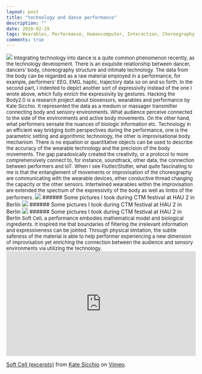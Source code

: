 ```yaml
---
layout: post
title: "technology and dance performance"
description: ""
date: 2018-02-19
tags: Wearables, Performance, Humancomputer, Interaction, Choreography
comments: true
---
```

<img src="/friendred_blog/assets/images/shade-licht.jpg">

<font size="2">
Integrating technology into dance is a quite common phenomenon recently, as the technology development. There is an exquisite relationship between dancer, dancers’ body, choreography structure and intimate technology. The data from the body can be regarded as a raw material employed in a performance, for example, performers’ EEG, EMG, haptic, trajectory data so on and so forth. In the second part, I indented to depict another sort of expressivity instead of the one I wrote above, which fully enrich the expressivity by gestures. Hacking the Body2.0 is a research project about biosensors, wearables and performance by Kate Sicchio. It represented the data as a medium or massager transmitter connecting body and sensory environments. What audience perceive connected to the side of the environments and active body movements. On the other hand, what performers sensate the nuances of biologic information etc.
</font>
<font size="2">
Technology in an efficient way bridging both perspectives during the performance, one is the parametric setting and algorithmic technology, the other is improvisational body mechanism. There is no equation or quantitative objects can be used to describe the accuracy of the wearable technology and the precision of the body movements. The gap paradoxically created the creativity, or a protocol to more comprehensively connect to, for instance, soundtrack, other data, the connection between performers and IoT.
</font>
<font size="2">
When I see Flutter/Stutter, what quite fascinating to me is that the entanglement of movements or improvisation of the choreography are communicating with the wearable devices, ether conductive thread changing the capacity or the other sensors. Intertwined wearables within the improvisation are extended the spectrum of the expressivity of the body as well as limbs of the performers.
</font>
<img src="/friendred_blog/assets/images/CTM-festival1.jpeg">
###### Some pictures I took during CTM festival at HAU 2 in Berlin

<img src="/friendred_blog/assets/images/CTM-festival2.jpeg">
###### Some pictures I took during CTM festival at HAU 2 in Berlin

<img src="/friendred_blog/assets/images/CTM-festival3.jpeg">
###### Some pictures I took during CTM festival at HAU 2 in Berlin

<font size="2">
Soft Cell, a performance embodies mathematical model and biological ingredients. It inspired me that boundaries of filtering the irrelevant information and expressiveness can be jointed. Through physical limitation, the subtle safeness of the material is able to help performer experiencing a new dimension of improvisation yet enriching the connection between the audience and sensory environments via utilizing the technology.
</font>

<div style="padding:55.17% 0 0 0;position:relative;"><iframe src="https://player.vimeo.com/video/255457559?title=0&byline=0&portrait=0" style="position:absolute;top:0;left:0;width:100%;height:100%;" frameborder="0" webkitallowfullscreen mozallowfullscreen allowfullscreen></iframe></div><script src="https://player.vimeo.com/api/player.js"></script>
<p><a href="https://vimeo.com/255457559">Soft Cell (excerpts)</a> from <a href="https://vimeo.com/user5717715">Kate Sicchio</a> on <a href="https://vimeo.com">Vimeo</a>.</p>
